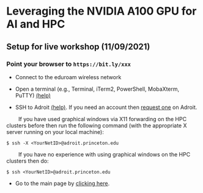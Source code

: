 # Leveraging the NVIDIA A100 GPU for AI and HPC

## Setup for live workshop (11/09/2021)

### Point your browser to `https://bit.ly/xxx`

+ Connect to the eduroam wireless network

+ Open a terminal (e.g., Terminal, iTerm2, PowerShell, MobaXterm, PuTTY) <a href="https://researchcomputing.princeton.edu/learn/workshops-live-training/requirements-picscie-virtual-workshops" target="_blank">(help)</a>

+ SSH to Adroit [(help)](https://researchcomputing.princeton.edu/faq/why-cant-i-login-to-a-clu). If you need an account then [request one]((https://forms.rc.princeton.edu/registration/?q=adroit)) on Adroit.

&nbsp;&nbsp;&nbsp;&nbsp;&nbsp;&nbsp;&nbsp;&nbsp;If you have used graphical windows via X11 forwarding on the HPC clusters before then run the following command (with the appropriate X server running on your local machine):

```
$ ssh -X <YourNetID>@adroit.princeton.edu
```

&nbsp;&nbsp;&nbsp;&nbsp;&nbsp;&nbsp;&nbsp;&nbsp;If you have no experience with using graphical windows on the HPC clusters then do:

```
$ ssh <YourNetID>@adroit.princeton.edu
```

+ Go to the main page by [clicking here](https://github.com/PrincetonUniversity/a100_workshop).
